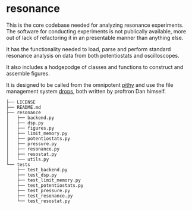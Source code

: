 # resonance

This is the core codebase needed for analyzing resonance experiments. The software for conducting experiments is not publically available, more out of lack of refactoring it in an presentable manner than anything else.

It has the functionality needed to load, parse and perform standard resonance analysis on data from both potentiostats and oscilloscopes.

It also includes a hodgepodge of classes and functions to construct and assemble figures.

It is designed to be called from the omnipotent [pithy](https://github.com/dansteingart/pithy) and use the file management system [drops](https://github.com/dansteingart/drops), both written by proftron Dan himself. 

```
├── LICENSE
├── README.md
├── resonance
│   ├── backend.py
│   ├── dsp.py
│   ├── figures.py
│   ├── limit_memory.py
│   ├── potentiostats.py
│   ├── pressure.py
│   ├── resonance.py
│   ├── resostat.py
│   └── utils.py
└── tests
    ├── test_backend.py
    ├── test_dsp.py
    ├── test_limit_memory.py
    ├── test_potentiostats.py
    ├── test_pressure.py
    ├── test_resonance.py
    └── test_resostat.py

```

